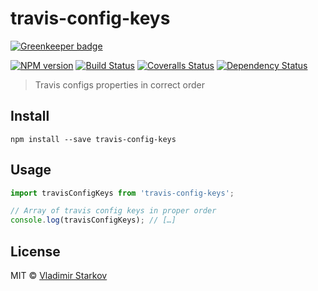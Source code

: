 # travis-config-keys

[![Greenkeeper badge](https://badges.greenkeeper.io/iamstarkov/travis-config-keys.svg)](https://greenkeeper.io/)

[![NPM version][npm-image]][npm-url]
[![Build Status][travis-image]][travis-url]
[![Coveralls Status][coveralls-image]][coveralls-url]
[![Dependency Status][depstat-image]][depstat-url]

> Travis configs properties in correct order

## Install

    npm install --save travis-config-keys

## Usage

```js
import travisConfigKeys from 'travis-config-keys';

// Array of travis config keys in proper order
console.log(travisConfigKeys); // […]
```

## License

MIT © [Vladimir Starkov](https://iamstarkov.com)

[npm-url]: https://npmjs.org/package/travis-config-keys
[npm-image]: https://img.shields.io/npm/v/travis-config-keys.svg?style=flat-square

[travis-url]: https://travis-ci.org/iamstarkov/travis-config-keys
[travis-image]: https://img.shields.io/travis/iamstarkov/travis-config-keys.svg?style=flat-square

[coveralls-url]: https://coveralls.io/r/iamstarkov/travis-config-keys
[coveralls-image]: https://img.shields.io/coveralls/iamstarkov/travis-config-keys.svg?style=flat-square

[depstat-url]: https://david-dm.org/iamstarkov/travis-config-keys
[depstat-image]: https://david-dm.org/iamstarkov/travis-config-keys.svg?style=flat-square
